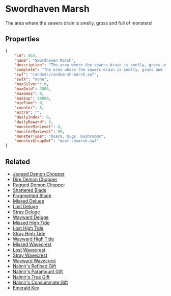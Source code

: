 # Swordhaven Marsh

The area where the sewers drain is smelly, gross and full of monsters!

## Properties

```json
{
    "id": 843,
    "name": "Swordhaven Marsh",
    "description": "The area where the sewers drain is smelly, gross and full of monsters!",
    "complete": "The area where the sewers drain is smelly, gross and full of monsters!",
    "swf": "random\/random-sh-marsh.swf",
    "swfX": "none",
    "maxSilver": 0,
    "maxGold": 3000,
    "maxGems": 0,
    "maxExp": 50000,
    "minTime": 0,
    "counter": 0,
    "extra": "",
    "dailyIndex": 0,
    "dailyReward": 0,
    "monsterMinLevel": 0,
    "monsterMaxLevel": 99,
    "monsterType": "boars, bugs, mushrooms",
    "monsterGroupSwf": "mset-shmarsh.swf"
}
```

## Related

- [Jagged Demon Chopper](../items/6246-jagged-demon-chopper.md)
- [Dire Demon Chopper](../items/6247-dire-demon-chopper.md)
- [Rugged Demon Chopper](../items/6248-rugged-demon-chopper.md)
- [Shattered Blade](../items/6249-shattered-blade.md)
- [Fragmented Blade](../items/6250-fragmented-blade.md)
- [Missed Deluge](../items/6251-missed-deluge.md)
- [Lost Deluge](../items/6252-lost-deluge.md)
- [Stray Deluge](../items/6253-stray-deluge.md)
- [Wayward Deluge](../items/6254-wayward-deluge.md)
- [Missed High Tide](../items/6255-missed-high-tide.md)
- [Lost High Tide](../items/6256-lost-high-tide.md)
- [Stray High Tide](../items/6257-stray-high-tide.md)
- [Wayward High Tide](../items/6258-wayward-high-tide.md)
- [Missed Wavecrest](../items/6259-missed-wavecrest.md)
- [Lost Wavecrest](../items/6260-lost-wavecrest.md)
- [Stray Wavecrest](../items/6261-stray-wavecrest.md)
- [Wayward Wavecrest](../items/6262-wayward-wavecrest.md)
- [Nalmir's Refined Gift](../items/6266-nalmir-s-refined-gift.md)
- [Nalmir's Paramount Gift](../items/6267-nalmir-s-paramount-gift.md)
- [Nalmir's True Gift](../items/6268-nalmir-s-true-gift.md)
- [Nalmir's Consummate Gift](../items/6269-nalmir-s-consummate-gift.md)
- [Emerald Key](../items/15628-emerald-key.md)

